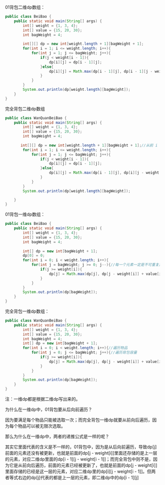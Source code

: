

01背包二维dp数组：
```java
public class BeiBao {
    public static void main(String[] args) {
        int[] weight = {1, 3, 4};
        int[] value = {15, 20, 30};
        int bagWeight = 4;
        
        int[][] dp = new int[weight.length + 1][bagWeight + 1];
        for(int i = 1; i <= weight.length; i++){
            for(int j = 1; j <= bagWeight; j++){
                if(j < weight[i - 1]){
                    dp[i][j] = dp[i - 1][j];
                }else{
                    dp[i][j] = Math.max(dp[i - 1][j], dp[i - 1][j - weight[i - 1]] + value[i - 1]);
                }
            }
        }
        System.out.println(dp[weight.length][bagWeight]);
    }
}
```
完全背包二维dp数组
```java
public class WanQuanBeiBao {
    public static void main(String[] args) {
        int[] weight = {1, 3, 4};
        int[] value = {15, 20, 30};
        int bagWeight = 4;
        
       int[][] dp = new int[weight.length + 1][bagWeight + 1];//从前 i 个物品里任意取，放入背包容量为 j 的背包中，可以得到的最大价值是 dp[i][j]
        for(int i = 1; i <= weight.length; i++){
            for(int j = 1; j <= bagWeight; j++){
                if(j < weight[i - 1]){
                    dp[i][j] = dp[i - 1][j];
                }else{
                    dp[i][j] = Math.max(dp[i - 1][j], dp[i][j - weight[i - 1]] + value[i - 1]);
                }
            }
        }
        System.out.println(dp[weight.length][bagWeight]);

    }
}
```
01背包一维dp数组：
```java
public class BeiBao {
    public static void main(String[] args) {
        int[] weight = {1, 3, 4};
        int[] value = {15, 20, 30};
        int bagWeight = 4;
        
        int[] dp = new int[bagWeight + 1];
        dp[0] = 0;
        for(int i = 0; i < weight.length; i++){
            for(int j = bagWeight; j >= 0; j--){//每一个元素一定是不可重复放入，所以从大到小遍历
                if(j >= weight[i]){
                    dp[j] = Math.max(dp[j], dp[j - weight[i]] + value[i]);
                }
            }
        }
        System.out.println(dp[bagWeight]);
    }
}
```

完全背包一维dp数组：
```java
public class WanQuanBeiBao {
    public static void main(String[] args) {
        int[] weight = {1, 3, 4};
        int[] value = {15, 20, 30};
        int bagWeight = 4;
        int[] dp = new int[bagWeight + 1];
        for(int i = 0; i < weight.length; i++){//遍历物品
            for(int j = 0; j <= bagWeight; j++){//遍历背包容量
                if(j >= weight[i]){
                    dp[j] = Math.max(dp[j], dp[j - weight[i]] + value[i]);
                }
            }
        }
        System.out.println(dp[bagWeight]);
    }
}
```
注：一维dp都是根据二维dp写出来的。

为什么在一维dp中，01背包要从后向前遍历？

因为要满足每个物品只能被选取一次；而完全背包一维dp就要从前向后遍历，因为每个物品可以被无限次选取。

那么为什么在一维dp中，两者的递推公式是一样的呢？

其实它里面代表的含义是不一样的，01背包中，因为是从后向前遍历，导致dp[j]前面的元素还没有被更新，也就是前面的dp[j - weight[i]]里面还存储的是上一层的元素，对应二维dp里面的dp[i - 1][j - weight[i - 1]]；而完全背包中则不是，因为它是从前向后遍历，前面的元素已经被更新了，也就是前面的dp[j - weight[i]]里面存储的已经是这一层的元素，对应二维dp里的dp[i][j - weight[i - 1]]。但两者等式右边的dp[j]代表的都是上一层的元素，即二维dp中的dp[i - 1][j]